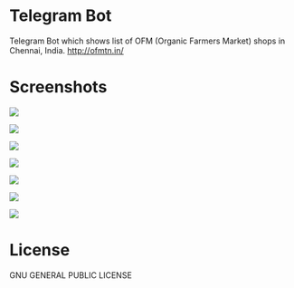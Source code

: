 # Telegram Bot

Telegram Bot which shows list of OFM (Organic Farmers Market) shops in Chennai, India. http://ofmtn.in/

# Screenshots

![](screenshots/Screenshot_2016-09-07-11-40-11-322.jpg)


![](screenshots/Screenshot_2016-09-07-11-40-27-088.jpg)


![](screenshots/Screenshot_2016-09-07-11-40-47-674.jpg)


![](screenshots/Screenshot_2016-09-07-11-40-58-908.jpg)


![](screenshots/Screenshot_2016-09-07-11-41-27-159.jpg)


![](screenshots/Screenshot_2016-09-07-11-41-50-961.jpg)


![](screenshots/Screenshot_2016-09-07-11-41-58-979.jpg)

# License

GNU GENERAL PUBLIC LICENSE

